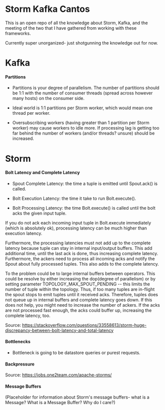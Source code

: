 # Storm Kafka Cantos

This is an open repo of all the knowledge about Storm, Kafka, and the meeting of the two that I have gathered from working with these frameworks.

Currently super unorganized- just shotgunning the knowledge out for now.

# Kafka

#### Partitions

- Partitions is your degree of parallelism. The number of partitions should be 1:1 with the number of consumer threads (spread across however many hosts) on the consumer side.

- Ideal world is 1:1 partitions per Storm worker, which would mean one thread per worker.

- Oversubscribing workers (having greater than 1 partition per Storm worker) may cause workers to idle more. If processing lag is getting too far behind the number of workers (and/or threads? unsure) should be increased.

# Storm

#### Bolt Latency and Complete Latency

- Spout Complete Latency: the time a tuple is emitted until Spout.ack() is called.

- Bolt Execution Latency: the time it take to run Bolt.execute().

- Bolt Processing Latency: the time Bolt.execute() is called until the bolt acks the given input tuple.

If you do not ack each incoming input tuple in Bolt.execute immediately (which is absolutely ok), processing latency can be much higher than execution latency.

Furthermore, the processing latencies must not add up to the complete latency because tuple can stay in internal input/output buffers. This add additional time, until the last ack is done, thus increasing complete latency. Furthermore, the ackers need to process all incoming acks and notify the Spout about fully processed tuples. This also adds to the complete latency.

To the problem could be to large internal buffers between operators. This could be resolve by either increasing the dop(degree of parallelism) or by setting parameter TOPOLOGY_MAX_SPOUT_PENDING -- this limits the number of tuple within the topology. Thus, if too many tuples are in-flight the spout stops to emit tuples until it received acks. Therefore, tuples does not queue up in internal buffers and complete latency goes down. If this does not help, you might need to increase the number of ackers. If the acks are not processed fast enough, the acks could buffer up, increasing the complete latency, too.

Source: https://stackoverflow.com/questions/33558613/storm-huge-discrepancy-between-bolt-latency-and-total-latency

#### Bottlenecks

- Bottleneck is going to be datastore queries or purest requests.

#### Backpressure

Source: https://jobs.one2team.com/apache-storms/

#### Message Buffers

(Placeholder for information about Storm's message buffers- what is a Message? What is a Message Buffer? Why do I care?)
